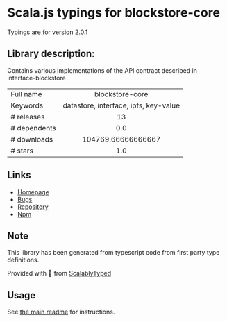 
# Scala.js typings for blockstore-core

Typings are for version 2.0.1

## Library description:
Contains various implementations of the API contract described in interface-blockstore

|                    |                 |
| ------------------ | :-------------: |
| Full name          | blockstore-core |
| Keywords           | datastore, interface, ipfs, key-value |
| # releases         | 13 |
| # dependents       | 0.0 |
| # downloads        | 104769.66666666667 |
| # stars            | 1.0 |

## Links
- [Homepage](https://github.com/ipfs/js-blockstore-core#readme)
- [Bugs](https://github.com/ipfs/js-blockstore-core/issues)
- [Repository](https://github.com/ipfs/js-blockstore-core)
- [Npm](https://www.npmjs.com/package/blockstore-core)
    


## Note
This library has been generated from typescript code from first party type definitions.

Provided with :purple_heart: from [ScalablyTyped](https://github.com/oyvindberg/ScalablyTyped)

## Usage
See [the main readme](../../readme.md) for instructions.


